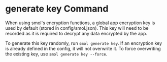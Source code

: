 # generate key Command

When using smol's encryption functions, a global app encryption key is used by default (stored in config/smol.json). This key will need to be recorded as it is required to decrypt any data encrypted by the app.

To generate this key randomly, run `smol generate key`. If an encryption key is already defined in the config, it will not overwrite it. To force overwriting the existing key, use `smol generate key --force`.
